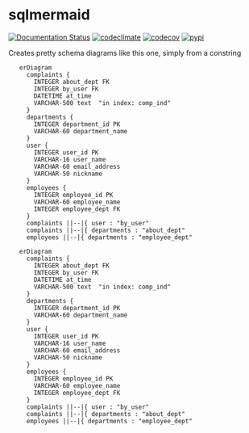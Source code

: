 # sqlmermaid

[![Documentation Status](https://readthedocs.org/projects/sqlmermaid/badge/?version=latest)](https://sqlmermaid.readthedocs.io/en/latest)
[![codeclimate](https://img.shields.io/codeclimate/maintainability/endremborza/sqlmermaid.svg)](https://codeclimate.com/github/endremborza/sqlmermaid)
[![codecov](https://img.shields.io/codecov/c/github/endremborza/sqlmermaid)](https://codecov.io/gh/endremborza/sqlmermaid)
[![pypi](https://img.shields.io/pypi/v/sqlmermaid.svg)](https://pypi.org/project/sqlmermaid/)

Creates pretty schema diagrams like this one, simply from a constring

```{mermaid}
   erDiagram
     complaints {    
       INTEGER about_dept FK     
       INTEGER by_user FK     
       DATETIME at_time      
       VARCHAR-500 text  "in index: comp_ind"
     }
     departments {    
       INTEGER department_id PK     
       VARCHAR-60 department_name  
     }
     user {    
       INTEGER user_id PK     
       VARCHAR-16 user_name      
       VARCHAR-60 email_address      
       VARCHAR-50 nickname  
     }
     employees {    
       INTEGER employee_id PK     
       VARCHAR-60 employee_name      
       INTEGER employee_dept FK 
     }
     complaints ||--|{ user : "by_user"
     complaints ||--|{ departments : "about_dept"
     employees ||--|{ departments : "employee_dept"
```

```mermaid
   erDiagram
     complaints {    
       INTEGER about_dept FK     
       INTEGER by_user FK     
       DATETIME at_time      
       VARCHAR-500 text  "in index: comp_ind"
     }
     departments {    
       INTEGER department_id PK     
       VARCHAR-60 department_name  
     }
     user {    
       INTEGER user_id PK     
       VARCHAR-16 user_name      
       VARCHAR-60 email_address      
       VARCHAR-50 nickname  
     }
     employees {    
       INTEGER employee_id PK     
       VARCHAR-60 employee_name      
       INTEGER employee_dept FK 
     }
     complaints ||--|{ user : "by_user"
     complaints ||--|{ departments : "about_dept"
     employees ||--|{ departments : "employee_dept"
```
